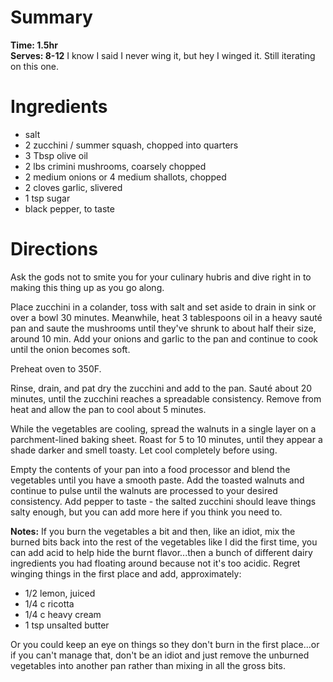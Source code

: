 # Summary
**Time: 1.5hr**  
**Serves: 8-12**
I know I said I never wing it, but hey I winged it. Still iterating on this one.

# Ingredients
- salt
- 2 zucchini / summer squash, chopped into quarters
- 3 Tbsp olive oil
- 2 lbs crimini mushrooms, coarsely chopped
- 2 medium onions or 4 medium shallots, chopped
- 2 cloves garlic, slivered
- 1 tsp sugar
- black pepper, to taste

# Directions
Ask the gods not to smite you for your culinary hubris and dive right in to making this thing up as you go along.  

Place zucchini in a colander, toss with salt and set aside to drain in sink or over a bowl 30 minutes. Meanwhile, heat 3 tablespoons oil in a heavy sauté pan and saute the mushrooms until they've shrunk to about half their size, around 10 min. Add your onions and garlic to the pan and continue to cook until the onion becomes soft.

Preheat oven to 350F.

Rinse, drain, and pat dry the zucchini and add to the pan. Sauté about 20 minutes, until the zucchini reaches a spreadable consistency. Remove from heat and allow the pan to cool about 5 minutes.

While the vegetables are cooling, spread the walnuts in a single layer on a parchment-lined baking sheet. Roast for 5 to 10 minutes, until they appear a shade darker and smell toasty. Let cool completely before using.

Empty the contents of your pan into a food processor and blend the vegetables until you have a smooth paste. Add the toasted walnuts and continue to pulse until the walnuts are processed to your desired consistency. Add pepper to taste - the salted zucchini should leave things salty enough, but you can add more here if you think you need to.

**Notes:**
If you burn the vegetables a bit and then, like an idiot, mix the burned bits back into the rest of the vegetables like I did the first time, you can add acid to help hide the burnt flavor...then a bunch of different dairy ingredients you had floating around because not it's too acidic. Regret winging things in the first place and add, approximately:  
- 1/2 lemon, juiced
- 1/4 c ricotta
- 1/4 c heavy cream
- 1 tsp unsalted butter

Or you could keep an eye on things so they don't burn in the first place...or if you can't manage that, don't be an idiot and just remove the unburned vegetables into another pan rather than mixing in all the gross bits.
